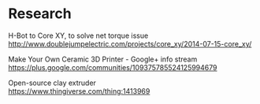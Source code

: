 # Research

H-Bot to Core XY, to solve net torque issue\
http://www.doublejumpelectric.com/projects/core_xy/2014-07-15-core_xy/

Make Your Own Ceramic 3D Printer - Google+ info stream\
https://plus.google.com/communities/109375785524125994679

Open-source clay extruder\
https://www.thingiverse.com/thing:1413969

